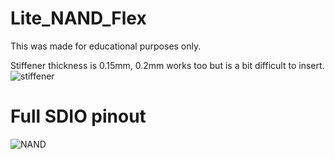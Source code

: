 # Lite_NAND_Flex

This was made for educational purposes only.

Stiffener thickness is 0.15mm, 0.2mm works too but is a bit difficult to insert.
![stiffener](https://github.com/Pheeeeenom/Lite_NAND_Flex/blob/main/stiffener_location.png?raw=true)

# Full SDIO pinout 
![NAND](https://github.com/Pheeeeenom/Lite_NAND_Flex/blob/main/NAND_Communication_points.JPG?raw=true)
